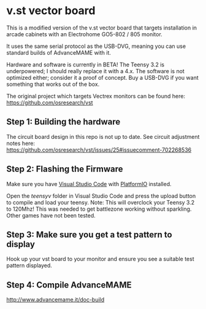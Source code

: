 v.st vector board
====
This is a modified version of the v.st vector board that targets installation in arcade cabinets with an Electrohome GO5-802 / 805 monitor.

It uses the same serial protocol as the USB-DVG, meaning you can use standard builds of AdvanceMAME with it.

Hardware and software is currently in BETA!  The Teensy 3.2 is underpowered; I should really replace it with a 4.x.  The software is not optimized either; consider it a proof of concept.  Buy a USB-DVG if you want something that works out of the box.

The original project which targets Vectrex monitors can be found here: https://github.com/osresearch/vst

## Step 1: Building the hardware
The circuit board design in this repo is not up to date.  See circuit adjustment notes here:  
https://github.com/osresearch/vst/issues/25#issuecomment-702268536

## Step 2: Flashing the Firmware
Make sure you have [Visual Studio Code](https://code.visualstudio.com/) with [PlatformIO](https://platformio.org/) installed.

Open the *teensyv* folder in Visual Studio Code and press the upload button to compile and load your teensy.
Note:  This will overclock your Teensy 3.2 to 120Mhz!  This was needed to get battlezone working without sparkling.  Other games have not been tested.

## Step 3: Make sure you get a test pattern to display
Hook up your vst board to your monitor and ensure you see a suitable test pattern displayed.

## Step 4: Compile AdvanceMAME
http://www.advancemame.it/doc-build
